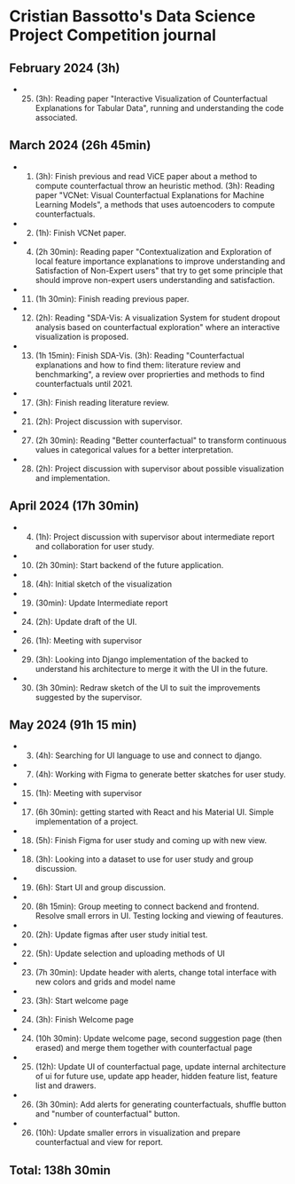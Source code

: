 # Cristian Bassotto's Data Science Project Competition journal

## February 2024 (3h)

* 25. (3h): Reading paper "Interactive Visualization of Counterfactual Explanations for Tabular Data", running and understanding the code associated.

## March 2024 (26h 45min)

* 1. (3h): Finish previous and read ViCE paper about a method to compute counterfactual throw an heuristic method.
     (3h): Reading paper "VCNet: Visual Counterfactual Explanations for Machine Learning Models", a methods that uses autoencoders to compute counterfactuals.
* 2. (1h): Finish VCNet paper.
* 4. (2h 30min): Reading paper "Contextualization and Exploration of local feature importance explanations to improve understanding and Satisfaction of Non-Expert users" that try to get some principle that should improve non-expert users understanding and satisfaction. 
* 11. (1h 30min): Finish reading previous paper.
* 12. (2h): Reading "SDA-Vis: A visualization System for student dropout analysis based on counterfactual exploration" where an interactive visualization is proposed.
* 13. (1h 15min): Finish SDA-Vis.
      (3h): Reading "Counterfactual explanations and how to find them: literature review and benchmarking", a review over proprierties and methods to find counterfactuals until 2021.
* 17. (3h): Finish reading literature review.
* 21. (2h): Project discussion with supervisor.
* 27. (2h 30min): Reading "Better counterfactual" to transform continuous values in categorical values for a better interpretation.
* 28. (2h): Project discussion with supervisor about possible visualization and implementation.

## April 2024 (17h 30min)
* 4. (1h): Project discussion with supervisor about intermediate report and collaboration for user study.
* 10. (2h 30min): Start backend of the future application.
* 18. (4h): Initial sketch of the visualization
* 19. (30min): Update Intermediate report
* 24. (2h): Update draft of the UI.
* 26. (1h): Meeting with supervisor
* 29. (3h): Looking into Django implementation of the backed to understand his architecture to merge it with the UI in the future.
* 30. (3h 30min): Redraw sketch of the UI to suit the improvements suggested by the supervisor.

## May 2024 (91h 15 min)
* 3. (4h): Searching for UI language to use and connect to django.
* 7. (4h): Working with Figma to generate better skatches for user study.
* 15. (1h): Meeting with supervisor
* 17. (6h 30min): getting started with React and his Material UI. Simple implementation of a project.
* 18. (5h): Finish Figma for user study and coming up with new view.
* 18. (3h): Looking into a dataset to use for user study and group discussion.
* 19. (6h): Start UI and group discussion.
* 20. (8h 15min): Group meeting to connect backend and frontend. Resolve small errors in UI.  Testing locking and viewing of feautures.
* 20. (2h): Update figmas after user study initial test.
* 22. (5h): Update selection and uploading methods of UI
* 23. (7h 30min): Update header with alerts, change total interface with new colors and grids and model name
* 23. (3h): Start welcome page
* 24. (3h): Finish Welcome page
* 24. (10h 30min): Update welcome page, second suggestion page (then erased) and merge them together with counterfactual page
* 25. (12h): Update UI of counterfactual page, update internal architecture of ui for future use, update app header, hidden feature list, feature list and drawers.
* 26. (3h 30min): Add alerts for generating counterfactuals, shuffle button and "number of counterfactual" button. 
* 26. (10h): Update smaller errors in visualization and prepare counterfactual and view for report.

## Total: 138h 30min
